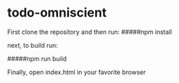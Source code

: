 todo-omniscient
===============

First clone the repository and then run:
#####npm install

next, to build run:

#####npm run build

Finally, open index.html in your favorite browser 
